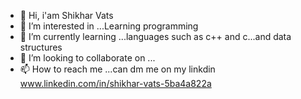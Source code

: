 - 👋 Hi, i'am Shikhar Vats
- 👀 I’m interested in ...Learning programming
- 🌱 I’m currently learning ...languages such as c++ and c...and data structures
- 💞️ I’m looking to collaborate on ...
- 📫 How to reach me ...can dm me on my linkdin www.linkedin.com/in/shikhar-vats-5ba4a822a

<!---
Gravity4543/Gravity4543 is a ✨ special ✨ repository because its `README.md` (this file) appears on your GitHub profile.
You can click the Preview link to take a look at your changes.
--->
